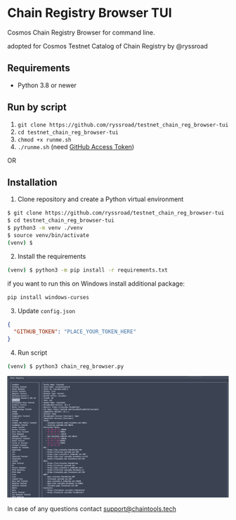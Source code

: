 # Chain Registry Browser TUI

Cosmos Chain Registry Browser for command line.

adopted for Cosmos Testnet Catalog of Chain Registry by @ryssroad

## Requirements
 - Python 3.8 or newer

## Run by script
1. `git clone https://github.com/ryssroad/testnet_chain_reg_browser-tui`
2. `cd testnet_chain_reg_browser-tui`
3. `chmod +x runme.sh`
4. `./runme.sh` (need [GitHub Access Token](https://github.com/settings/tokens))

OR   
## Installation
1. Clone repository and create a Python virtual environment
```bash
$ git clone https://github.com/ryssroad/testnet_chain_reg_browser-tui
$ cd testnet_chain_reg_browser-tui
$ python3 -m venv ./venv
$ source venv/bin/activate
(venv) $
```

2. Install the requirements
```bash
(venv) $ python3 -m pip install -r requirements.txt
```

if you want to run this on Windows install additional package:
```bash
pip install windows-curses
```


3. Update `config.json`
```json
{
  "GITHUB_TOKEN": "PLACE_YOUR_TOKEN_HERE"
}
```

4. Run script
```bash
(venv) $ python3 chain_reg_browser.py
```

![Chain Registry Browser Screenshot](screenshot.png)

In case of any questions contact support@chaintools.tech
